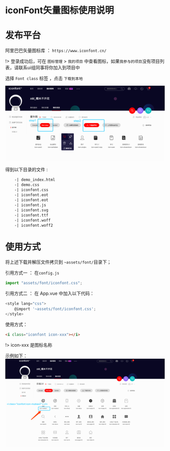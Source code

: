 
#  

# iconFont矢量图标使用说明

# 发布平台

阿里巴巴矢量图标库 ： `https://www.iconfont.cn/`

!> 登录成功后，可在 `图标管理` > `我的项目` 中查看图标，如果`我参与的项目`没有项目列表，请联系ui组同事将你加入到项目中

选择 `Font class` 标签 ，点击 `下载到本地` 

![avatar](../image/iconFont/2.png)

得到以下目录的文件 :

```text
    -| demo_index.html
    -| demo.css
    -| iconfont.css
    -| iconfont.eot
    -| iconfont.eot
    -| iconfont.js
    -| iconfont.svg
    -| iconfont.ttf
    -| iconfont.woff
    -| iconfont.woff2
```
# 使用方式

将上述下载并解压文件拷贝到 `~assets/font/`目录下；

引用方式一 ： 在`config.js`
```js
import "assets/font/iconfont.css";
```

引用方式二 ： 在 App.vue 中加入以下代码：

```js
<style lang="css">
    @import '~assets/font/iconfont.css';
</style>
```

使用方式： 
```html
<i class="iconfont icon-xxx"></i>
```
!> icon-xxx 是图标名称

示例如下：
![avatar](../image/iconFont/3.png)







